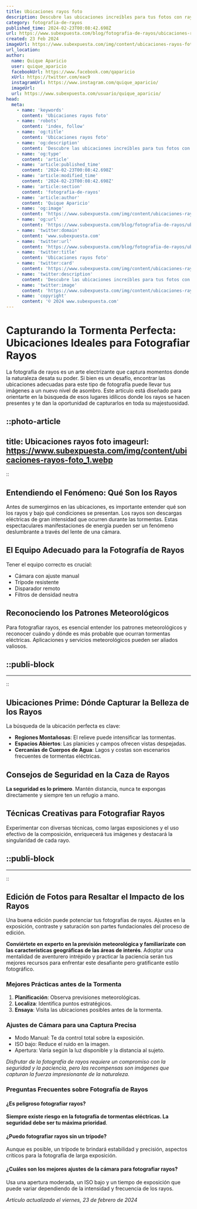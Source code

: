 ```yaml
---
title: Ubicaciones rayos foto
description: Descubre las ubicaciones increíbles para tus fotos con rayos. Captura la esencia de la luz en cada disparo. ¡Inspira tu creatividad fotográfica!
category: fotografia-de-rayos
published_time: 2024-02-23T00:08:42.698Z
url: https://www.subexpuesta.com/blog/fotografia-de-rayos/ubicaciones-rayos-foto
created: 23 Feb 2024
imageUrl: https://www.subexpuesta.com/img/content/ubicaciones-rayos-foto_1.webp
url_location:
author:
  name: Quique Aparicio
  user: quique_aparicio
  facebookUrl: https://www.facebook.com/qaparicio
  xUrl: https://twitter.com/eac9
  instagramUrl: https://www.instagram.com/quique_aparicio/
  imageUrl: 
  url: https://www.subexpuesta.com/usuario/quique_aparicio/
head:
  meta:
    - name: 'keywords'
      content: 'Ubicaciones rayos foto'
    - name: 'robots'
      content: 'index, follow'
    - name: 'og:title'
      content: 'Ubicaciones rayos foto'
    - name: 'og:description'
      content: 'Descubre las ubicaciones increíbles para tus fotos con rayos. Captura la esencia de la luz en cada disparo. ¡Inspira tu creatividad fotográfica!'
    - name: 'og:type'
      content: 'article'
    - name: 'article:published_time'
      content: '2024-02-23T00:08:42.698Z'
    - name: 'article:modified_time'
      content: '2024-02-23T00:08:42.698Z'
    - name: 'article:section'
      content: 'fotografia-de-rayos'
    - name: 'article:author'
      content: 'Quique Aparicio'
    - name: 'og:image'
      content: 'https://www.subexpuesta.com/img/content/ubicaciones-rayos-foto_1.webp'
    - name: 'og:url'
      content: 'https://www.subexpuesta.com/blog/fotografia-de-rayos/ubicaciones-rayos-foto'
    - name: 'twitter:domain'
      content: 'www.subexpuesta.com'
    - name: 'twitter:url'
      content: 'https://www.subexpuesta.com/blog/fotografia-de-rayos/ubicaciones-rayos-foto'
    - name: 'twitter:title'
      content: 'Ubicaciones rayos foto'
    - name: 'twitter:card'
      content: 'https://www.subexpuesta.com/img/content/ubicaciones-rayos-foto_1.webp'
    - name: 'twitter:description'
      content: 'Descubre las ubicaciones increíbles para tus fotos con rayos. Captura la esencia de la luz en cada disparo. ¡Inspira tu creatividad fotográfica!'
    - name: 'twitter:image'
      content: 'https://www.subexpuesta.com/img/content/ubicaciones-rayos-foto_1.webp'
    - name: 'copyright'
      content: '© 2024 www.subexpuesta.com'
---
```

# Capturando la Tormenta Perfecta: Ubicaciones Ideales para Fotografiar Rayos

La fotografía de rayos es un arte electrizante que captura momentos donde la naturaleza desata su poder. Si bien es un desafío, encontrar las ubicaciones adecuadas para este tipo de fotografía puede llevar tus imágenes a un nuevo nivel de asombro. Este artículo está diseñado para orientarte en la búsqueda de esos lugares idílicos donde los rayos se hacen presentes y te dan la oportunidad de capturarlos en toda su majestuosidad.


::photo-article
---
title: Ubicaciones rayos foto
imageurl: https://www.subexpuesta.com/img/content/ubicaciones-rayos-foto_1.webp
---
::



## Entendiendo el Fenómeno: Qué Son los Rayos

Antes de sumergirnos en las ubicaciones, es importante entender qué son los rayos y bajo qué condiciones se presentan. Los rayos son descargas eléctricas de gran intensidad que ocurren durante las tormentas. Estas espectaculares manifestaciones de energía pueden ser un fenómeno deslumbrante a través del lente de una cámara.

## El Equipo Adecuado para la Fotografía de Rayos 

Tener el equipo correcto es crucial:

- Cámara con ajuste manual
- Trípode resistente
- Disparador remoto
- Filtros de densidad neutra

## Reconociendo los Patrones Meteorológicos

Para fotografiar rayos, es esencial entender los patrones meteorológicos y reconocer cuándo y dónde es más probable que ocurran tormentas eléctricas. Aplicaciones y servicios meteorológicos pueden ser aliados valiosos.


  ::publi-block
  ---
  ---
  ::
  
  

## Ubicaciones Prime: Dónde Capturar la Belleza de los Rayos

La búsqueda de la ubicación perfecta es clave:

- **Regiones Montañosas**: El relieve puede intensificar las tormentas.
- **Espacios Abiertos**: Las planicies y campos ofrecen vistas despejadas.
- **Cercanías de Cuerpos de Agua**: Lagos y costas son escenarios frecuentes de tormentas eléctricas.

## Consejos de Seguridad en la Caza de Rayos

**La seguridad es lo primero**. Mantén distancia, nunca te expongas directamente y siempre ten un refugio a mano.

## Técnicas Creativas para Fotografiar Rayos

Experimentar con diversas técnicas, como largas exposiciones y el uso efectivo de la composición, enriquecerá tus imágenes y destacará la singularidad de cada rayo.


  ::publi-block
  ---
  ---
  ::
  
  

## Edición de Fotos para Resaltar el Impacto de los Rayos

Una buena edición puede potenciar tus fotografías de rayos. Ajustes en la exposición, contraste y saturación son partes fundacionales del proceso de edición.

**Conviértete en experto en la previsión meteorológica y familiarízate con las características geográficas de las áreas de interés**. Adoptar una mentalidad de aventurero intrépido y practicar la paciencia serán tus mejores recursos para enfrentar este desafiante pero gratificante estilo fotográfico.

### Mejores Prácticas antes de la Tormenta

1. **Planificación**: Observa previsiones meteorológicas.
2. **Localiza**: Identifica puntos estratégicos.
3. **Ensaya**: Visita las ubicaciones posibles antes de la tormenta.

### Ajustes de Cámara para una Captura Precisa

- Modo Manual: Te da control total sobre la exposición.
- ISO bajo: Reduce el ruido en la imagen.
- Apertura: Varía según la luz disponible y la distancia al sujeto.

*Disfrutar de la fotografía de rayos requiere un compromiso con la seguridad y la paciencia, pero las recompensas son imágenes que capturan la fuerza impresionante de la naturaleza.*

### Preguntas Frecuentes sobre Fotografía de Rayos

#### ¿Es peligroso fotografiar rayos?

**Siempre existe riesgo en la fotografía de tormentas eléctricas. La seguridad debe ser tu máxima prioridad**.

#### ¿Puedo fotografiar rayos sin un trípode?

Aunque es posible, un trípode te brindará estabilidad y precisión, aspectos críticos para la fotografía de larga exposición.

#### ¿Cuáles son los mejores ajustes de la cámara para fotografiar rayos?

Usa una apertura moderada, un ISO bajo y un tiempo de exposición que puede variar dependiendo de la intensidad y frecuencia de los rayos.

_Artículo actualizado el viernes, 23 de febrero de 2024_